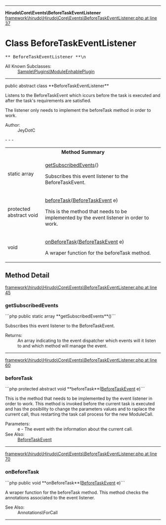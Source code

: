 - - -

**Hirudo\Core\Events\BeforeTaskEventListener**
<a href="https://github.com/JeyDotC/Hirudo-docs/blob/master/source/framework/hirudo/Hirudo/Core/Events/BeforeTaskEventListener.php.md#line37" class="location">framework\hirudo\Hirudo\Core\Events\BeforeTaskEventListener.php at line 37</a>

# Class BeforeTaskEventListener #

<pre class="tree">** BeforeTaskEventListener **\n</pre>

<dl>
<dt>All Known Subclasses:</dt>
<dd><a href="https://github.com/JeyDotC/Hirudo-docs/blob/master/sample/plugins/moduleenhableplugin.html">Sample\Plugins\ModuleEnhablePlugin</a> </dd>
</dl>

- - -

<p class="signature">public abstract  class **BeforeTaskEventListener**</p>

<div class="comment" id="overview_description"><p><p>Listens to the BeforeTaskEvent which iccurs before the task is executed and after
the task's requirements are satisfied.</p></p><p><p>The listener only needs to implement the beforeTask method in order to work.</p></p></div>

<dl>
<dt>Author:</dt>
<dd>JeyDotC</dd>
</dl>
- - -

<table id="summary_method">
<tr><th colspan="2">Method Summary</th></tr>
<tr>
<td class="type">static  array</td>
<td class="description"><p class="name"><a href="#getSubscribedEvents()">getSubscribedEvents</a>()</p><p class="description">Subscribes this event listener to the BeforeTaskEvent.</p></td>
</tr>
<tr>
<td class="type">protected abstract  void</td>
<td class="description"><p class="name"><a href="#beforeTask()">beforeTask</a>(<a href="../../../hirudo/core/events/beforetaskevent.html">BeforeTaskEvent</a> e)</p><p class="description">This is the method that needs to be implemented by the event listener in
order to work. </p></td>
</tr>
<tr>
<td class="type"> void</td>
<td class="description"><p class="name"><a href="#onBeforeTask()">onBeforeTask</a>(<a href="../../../hirudo/core/events/beforetaskevent.html">BeforeTaskEvent</a> e)</p><p class="description">A wraper function for the beforeTask method. </p></td>
</tr>
</table>

<h2 id="detail_method">Method Detail</h2>
<a href="https://github.com/JeyDotC/Hirudo-docs/blob/master/source/framework/hirudo/Hirudo/Core/Events/BeforeTaskEventListener.php.md#line45" class="location">framework\hirudo\Hirudo\Core\Events\BeforeTaskEventListener.php at line 45</a>

<h3 id="getSubscribedEvents()">getSubscribedEvents</h3>
```php
public static  array **getSubscribedEvents**()```
<div class="details">
<p>Subscribes this event listener to the BeforeTaskEvent.</p><dl>
<dt>Returns:</dt>
<dd>An array indicating to the event dispatcher which events will it listen to and which method will manage the event.</dd>
</dl>
</div>

- - -

<a href="https://github.com/JeyDotC/Hirudo-docs/blob/master/source/framework/hirudo/Hirudo/Core/Events/BeforeTaskEventListener.php.md#line60" class="location">framework\hirudo\Hirudo\Core\Events\BeforeTaskEventListener.php at line 60</a>

<h3 id="beforeTask()">beforeTask</h3>
```php
protected abstract  void **beforeTask**(<a href="../../../hirudo/core/events/beforetaskevent.html">BeforeTaskEvent</a> e)```
<div class="details">
<p>This is the method that needs to be implemented by the event listener in
order to work. This method is invoked before the current task is executed
and has the posibility to change the parameters values and to raplace the
current call, thus restarting the task call process for the new ModuleCall.</p><dl>
<dt>Parameters:</dt>
<dd>e - The event with the information about the current call.</dd>
<dt>See Also:</dt>
<dd><a href="../../hirudo/core/events/beforetaskevent.html">BeforeTaskEvent</a></dd>
</dl>
</div>

- - -

<a href="https://github.com/JeyDotC/Hirudo-docs/blob/master/source/framework/hirudo/Hirudo/Core/Events/BeforeTaskEventListener.php.md#line70" class="location">framework\hirudo\Hirudo\Core\Events\BeforeTaskEventListener.php at line 70</a>

<h3 id="onBeforeTask()">onBeforeTask</h3>
```php
public  void **onBeforeTask**(<a href="../../../hirudo/core/events/beforetaskevent.html">BeforeTaskEvent</a> e)```
<div class="details">
<p>A wraper function for the beforeTask method. This method checks the annotations
associated to the event listener.</p><dl>
<dt>See Also:</dt>
<dd>Annotations\ForCall</dd>
</dl>
</div>

- - -

